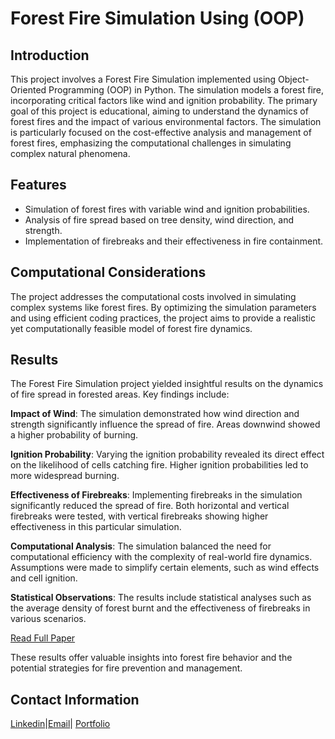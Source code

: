 # Forest Fire Simulation Using (OOP)


## Introduction

This project involves a Forest Fire Simulation implemented using Object-Oriented Programming (OOP) in Python. The simulation models a forest fire, incorporating critical factors like wind and ignition probability. The primary goal of this project is educational, aiming to understand the dynamics of forest fires and the impact of various environmental factors. The simulation is particularly focused on the cost-effective analysis and management of forest fires, emphasizing the computational challenges in simulating complex natural phenomena.


## Features

- Simulation of forest fires with variable wind and ignition probabilities.
- Analysis of fire spread based on tree density, wind direction, and strength.
- Implementation of firebreaks and their effectiveness in fire containment.


## Computational Considerations

The project addresses the computational costs involved in simulating complex systems like forest fires. By optimizing the simulation parameters and using efficient coding practices, the project aims to provide a realistic yet computationally feasible model of forest fire dynamics.


## Results

The Forest Fire Simulation project yielded insightful results on the dynamics of fire spread in forested areas. Key findings include:

**Impact of Wind**: The simulation demonstrated how wind direction and strength significantly influence the spread of fire. Areas downwind showed a higher probability of burning.

**Ignition Probability**: Varying the ignition probability revealed its direct effect on the likelihood of cells catching fire. Higher ignition probabilities led to more widespread burning.

**Effectiveness of Firebreaks**: Implementing firebreaks in the simulation significantly reduced the spread of fire. Both horizontal and vertical firebreaks were tested, with vertical firebreaks showing higher effectiveness in this particular simulation.

**Computational Analysis**: The simulation balanced the need for computational efficiency with the complexity of real-world fire dynamics. Assumptions were made to simplify certain elements, such as wind effects and cell ignition.

**Statistical Observations**: The results include statistical analyses such as the average density of forest burnt and the effectiveness of firebreaks in various scenarios.

[Read Full Paper](https://docs.google.com/document/d/1kv_eREVjwAJLtxjxHzf0q8PYP86LQ7ax1YwgAGaSMYE/edit?usp=sharing)

These results offer valuable insights into forest fire behavior and the potential strategies for fire prevention and management.

## Contact Information

[Linkedin](https://www.linkedin.com/in/bilegjargal-altangerel-6335ab25b/)|[Email](bilegjargal@uni.minerva.edu)| [Portfolio](https://obtainable-dart-e03.notion.site/Bilegjargal-Altangerel-Portfolio-f27a387c84d74f589e3cac8cce8d0d47?pvs=4) 